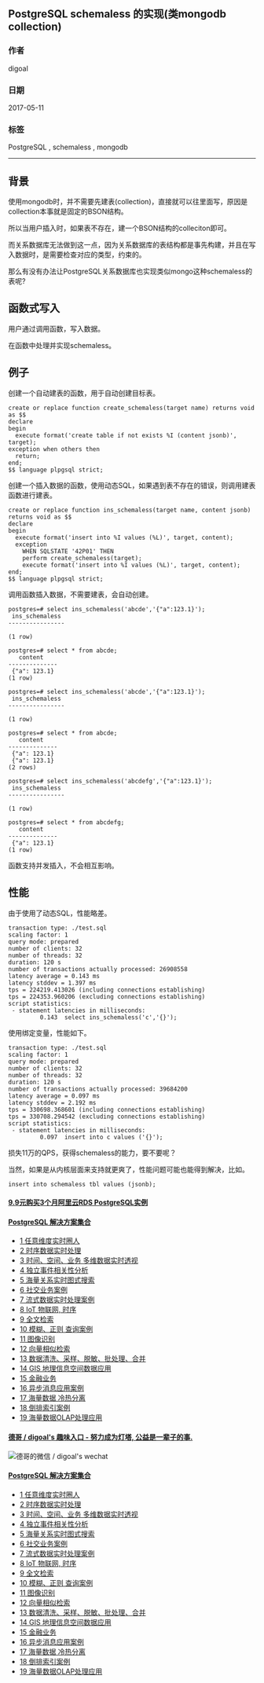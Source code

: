 ## PostgreSQL schemaless 的实现(类mongodb collection)  
       
### 作者      
digoal      
      
### 日期                      
2017-05-11                     
                      
### 标签                      
PostgreSQL , schemaless , mongodb        
      
----      
      
## 背景    
使用mongodb时，并不需要先建表(collection)，直接就可以往里面写，原因是collection本事就是固定的BSON结构。  
  
所以当用户插入时，如果表不存在，建一个BSON结构的colleciton即可。  
  
而关系数据库无法做到这一点，因为关系数据库的表结构都是事先构建，并且在写入数据时，是需要检查对应的类型，约束的。  
  
那么有没有办法让PostgreSQL关系数据库也实现类似mongo这种schemaless的表呢?  
  
## 函数式写入  
用户通过调用函数，写入数据。  
  
在函数中处理并实现schemaless。  
  
## 例子  
创建一个自动建表的函数，用于自动创建目标表。  
  
```  
create or replace function create_schemaless(target name) returns void as $$  
declare  
begin  
  execute format('create table if not exists %I (content jsonb)', target);  
exception when others then  
  return;  
end;  
$$ language plpgsql strict;  
```  
  
创建一个插入数据的函数，使用动态SQL，如果遇到表不存在的错误，则调用建表函数进行建表。  
  
```  
create or replace function ins_schemaless(target name, content jsonb) returns void as $$  
declare  
begin  
  execute format('insert into %I values (%L)', target, content);  
  exception   
    WHEN SQLSTATE '42P01' THEN   
    perform create_schemaless(target);  
    execute format('insert into %I values (%L)', target, content);   
end;  
$$ language plpgsql strict;  
```  
  
调用函数插入数据，不需要建表，会自动创建。  
  
```  
postgres=# select ins_schemaless('abcde','{"a":123.1}');  
 ins_schemaless   
----------------  
   
(1 row)  
  
postgres=# select * from abcde;  
   content      
--------------  
 {"a": 123.1}  
(1 row)  
  
postgres=# select ins_schemaless('abcde','{"a":123.1}');  
 ins_schemaless   
----------------  
   
(1 row)  
  
postgres=# select * from abcde;  
   content      
--------------  
 {"a": 123.1}  
 {"a": 123.1}  
(2 rows)  
  
postgres=# select ins_schemaless('abcdefg','{"a":123.1}');  
 ins_schemaless   
----------------  
   
(1 row)  
  
postgres=# select * from abcdefg;  
   content      
--------------  
 {"a": 123.1}  
(1 row)  
```  
  
函数支持并发插入，不会相互影响。  
  
  
## 性能  
由于使用了动态SQL，性能略差。  
  
```  
transaction type: ./test.sql  
scaling factor: 1  
query mode: prepared  
number of clients: 32  
number of threads: 32  
duration: 120 s  
number of transactions actually processed: 26908558  
latency average = 0.143 ms  
latency stddev = 1.397 ms  
tps = 224219.413026 (including connections establishing)  
tps = 224353.960206 (excluding connections establishing)  
script statistics:  
 - statement latencies in milliseconds:  
         0.143  select ins_schemaless('c','{}');  
```  
  
使用绑定变量，性能如下。  
  
```  
transaction type: ./test.sql  
scaling factor: 1  
query mode: prepared  
number of clients: 32  
number of threads: 32  
duration: 120 s  
number of transactions actually processed: 39684200  
latency average = 0.097 ms  
latency stddev = 2.192 ms  
tps = 330698.368601 (including connections establishing)  
tps = 330708.294542 (excluding connections establishing)  
script statistics:  
 - statement latencies in milliseconds:  
         0.097  insert into c values ('{}');  
```  
  
损失11万的QPS，获得schemaless的能力，要不要呢？  
  
当然，如果是从内核层面来支持就更爽了，性能问题可能也能得到解决，比如。  
  
```  
insert into schemaless tbl values (jsonb);  
```  
  
  
  
  
  
  
  
  
  
  
  
  
  
  
  
  
  
  
  
  
  
  
  
  
  
  
  
  
  
  
  
  
  
  
  
  
  
  
  
  
  
  
  
  
  
#### [9.9元购买3个月阿里云RDS PostgreSQL实例](https://www.aliyun.com/database/postgresqlactivity "57258f76c37864c6e6d23383d05714ea")
  
  
#### [PostgreSQL 解决方案集合](https://yq.aliyun.com/topic/118 "40cff096e9ed7122c512b35d8561d9c8")
- [1 任意维度实时圈人](https://yq.aliyun.com/topic/118 "40cff096e9ed7122c512b35d8561d9c8")
- [2 时序数据实时处理](https://yq.aliyun.com/topic/118 "40cff096e9ed7122c512b35d8561d9c8")
- [3 时间、空间、业务 多维数据实时透视](https://yq.aliyun.com/topic/118 "40cff096e9ed7122c512b35d8561d9c8")
- [4 独立事件相关性分析](https://yq.aliyun.com/topic/118 "40cff096e9ed7122c512b35d8561d9c8")
- [5 海量关系实时图式搜索](https://yq.aliyun.com/topic/118 "40cff096e9ed7122c512b35d8561d9c8")
- [6 社交业务案例](https://yq.aliyun.com/topic/118 "40cff096e9ed7122c512b35d8561d9c8")
- [7 流式数据实时处理案例](https://yq.aliyun.com/topic/118 "40cff096e9ed7122c512b35d8561d9c8")
- [8 IoT 物联网, 时序](https://yq.aliyun.com/topic/118 "40cff096e9ed7122c512b35d8561d9c8")
- [9 全文检索](https://yq.aliyun.com/topic/118 "40cff096e9ed7122c512b35d8561d9c8")
- [10 模糊、正则 查询案例](https://yq.aliyun.com/topic/118 "40cff096e9ed7122c512b35d8561d9c8")
- [11 图像识别](https://yq.aliyun.com/topic/118 "40cff096e9ed7122c512b35d8561d9c8")
- [12 向量相似检索](https://yq.aliyun.com/topic/118 "40cff096e9ed7122c512b35d8561d9c8")
- [13 数据清洗、采样、脱敏、批处理、合并](https://yq.aliyun.com/topic/118 "40cff096e9ed7122c512b35d8561d9c8")
- [14 GIS 地理信息空间数据应用](https://yq.aliyun.com/topic/118 "40cff096e9ed7122c512b35d8561d9c8")
- [15 金融业务](https://yq.aliyun.com/topic/118 "40cff096e9ed7122c512b35d8561d9c8")
- [16 异步消息应用案例](https://yq.aliyun.com/topic/118 "40cff096e9ed7122c512b35d8561d9c8")
- [17 海量数据 冷热分离](https://yq.aliyun.com/topic/118 "40cff096e9ed7122c512b35d8561d9c8")
- [18 倒排索引案例](https://yq.aliyun.com/topic/118 "40cff096e9ed7122c512b35d8561d9c8")
- [19 海量数据OLAP处理应用](https://yq.aliyun.com/topic/118 "40cff096e9ed7122c512b35d8561d9c8")
  
  
#### [德哥 / digoal's 趣味入口 - 努力成为灯塔, 公益是一辈子的事.](https://github.com/digoal/blog/blob/master/README.md "22709685feb7cab07d30f30387f0a9ae")
  
  
![德哥的微信 / digoal's wechat](../pic/digoal_weixin.jpg "f7ad92eeba24523fd47a6e1a0e691b59")
  
  
#### [PostgreSQL 解决方案集合](https://yq.aliyun.com/topic/118 "40cff096e9ed7122c512b35d8561d9c8")
- [1 任意维度实时圈人](https://yq.aliyun.com/topic/118 "40cff096e9ed7122c512b35d8561d9c8")
- [2 时序数据实时处理](https://yq.aliyun.com/topic/118 "40cff096e9ed7122c512b35d8561d9c8")
- [3 时间、空间、业务 多维数据实时透视](https://yq.aliyun.com/topic/118 "40cff096e9ed7122c512b35d8561d9c8")
- [4 独立事件相关性分析](https://yq.aliyun.com/topic/118 "40cff096e9ed7122c512b35d8561d9c8")
- [5 海量关系实时图式搜索](https://yq.aliyun.com/topic/118 "40cff096e9ed7122c512b35d8561d9c8")
- [6 社交业务案例](https://yq.aliyun.com/topic/118 "40cff096e9ed7122c512b35d8561d9c8")
- [7 流式数据实时处理案例](https://yq.aliyun.com/topic/118 "40cff096e9ed7122c512b35d8561d9c8")
- [8 IoT 物联网, 时序](https://yq.aliyun.com/topic/118 "40cff096e9ed7122c512b35d8561d9c8")
- [9 全文检索](https://yq.aliyun.com/topic/118 "40cff096e9ed7122c512b35d8561d9c8")
- [10 模糊、正则 查询案例](https://yq.aliyun.com/topic/118 "40cff096e9ed7122c512b35d8561d9c8")
- [11 图像识别](https://yq.aliyun.com/topic/118 "40cff096e9ed7122c512b35d8561d9c8")
- [12 向量相似检索](https://yq.aliyun.com/topic/118 "40cff096e9ed7122c512b35d8561d9c8")
- [13 数据清洗、采样、脱敏、批处理、合并](https://yq.aliyun.com/topic/118 "40cff096e9ed7122c512b35d8561d9c8")
- [14 GIS 地理信息空间数据应用](https://yq.aliyun.com/topic/118 "40cff096e9ed7122c512b35d8561d9c8")
- [15 金融业务](https://yq.aliyun.com/topic/118 "40cff096e9ed7122c512b35d8561d9c8")
- [16 异步消息应用案例](https://yq.aliyun.com/topic/118 "40cff096e9ed7122c512b35d8561d9c8")
- [17 海量数据 冷热分离](https://yq.aliyun.com/topic/118 "40cff096e9ed7122c512b35d8561d9c8")
- [18 倒排索引案例](https://yq.aliyun.com/topic/118 "40cff096e9ed7122c512b35d8561d9c8")
- [19 海量数据OLAP处理应用](https://yq.aliyun.com/topic/118 "40cff096e9ed7122c512b35d8561d9c8")
  

